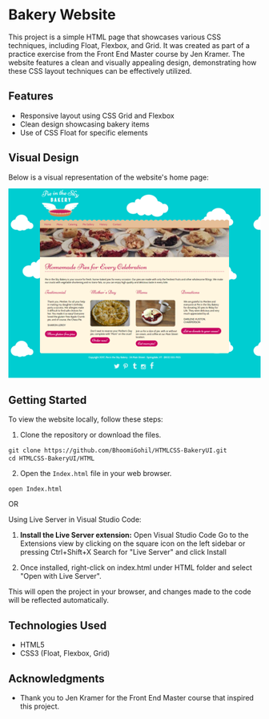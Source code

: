 # Bakery Website

This project is a simple HTML page that showcases various CSS techniques, including Float, Flexbox, and Grid. It was created as part of a practice exercise from the Front End Master course by Jen Kramer. The website features a clean and visually appealing design, demonstrating how these CSS layout techniques can be effectively utilized.

## Features

- Responsive layout using CSS Grid and Flexbox
- Clean design showcasing bakery items
- Use of CSS Float for specific elements

## Visual Design

Below is a visual representation of the website's home page:

![Home](Images/Home.png)

## Getting Started

To view the website locally, follow these steps:

1. Clone the repository or download the files.

```
git clone https://github.com/BhoomiGohil/HTMLCSS-BakeryUI.git
cd HTMLCSS-BakeryUI/HTML
```

2. Open the `Index.html` file in your web browser.

```
open Index.html
```

OR

Using Live Server in Visual Studio Code:

1. **Install the Live Server extension:**
   Open Visual Studio Code Go to the Extensions view by clicking on the square icon on the left sidebar or pressing Ctrl+Shift+X Search for "Live Server" and click Install

2. Once installed, right-click on index.html under HTML folder and select "Open with Live Server".

This will open the project in your browser, and changes made to the code will be reflected automatically.

## Technologies Used

- HTML5
- CSS3 (Float, Flexbox, Grid)

## Acknowledgments

- Thank you to Jen Kramer for the Front End Master course that inspired this project.

```

```
